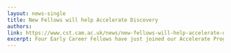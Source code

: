 ```yaml
---
layout: news-single
title: New Fellows will help Accelerate Discovery
authors:
link: https://www.cst.cam.ac.uk/news/new-fellows-will-help-accelerate-discovery
excerpt: Four Early Career Fellows have just joined our Accelerate Programme to help researchers across the University advance the frontiers of their work through the application of AI.
---
```

